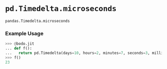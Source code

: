 # `pd.Timedelta.microseconds`

`pandas.Timedelta.microseconds`

### Example Usage

```py
>>> @bodo.jit
... def f():
...   return pd.Timedelta(days=10, hours=2, minutes=7, seconds=3, milliseconds=13, microseconds=23).microseconds
>>> f()
23
```
